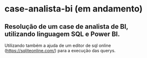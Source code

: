 # case-analista-bi (em andamento)
## Resolução de um case de analista de BI, utilizando linguagem SQL e Power BI.
Utilizando também a ajuda de um editor de sql online (https://sqliteonline.com/) para a execução das querys.
